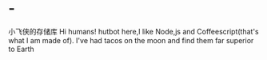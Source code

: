 # -
小飞侠的存储库
Hi humans!
hutbot here,I like Node,js and Coffeescript(that's what I am made of).
I've had tacos on the moon  and find them far superior to Earth 
